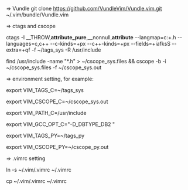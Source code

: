 
=> Vundle
git clone https://github.com/VundleVim/Vundle.vim.git ~/.vim/bundle/Vundle.vim

=> ctags and cscope

ctags -I __THROW,__attribute_pure__,__nonnull,__attribute__ --langmap=c:+.h --languages=c,c++ --c-kinds=+px --c++-kinds=+px --fields=+iafksS --extra=+qf -f ~/tags_sys -R  /usr/include

find /usr/include -name "*.h" > ~/cscope_sys.files && cscope -b -i  ~/cscope_sys.files -f ~/cscope_sys.out

=> environment setting, for example:

export VIM_TAGS_C=~/tags_sys

export VIM_CSCOPE_C=~/cscope_sys.out

export VIM_PATH_C=/usr/include

export VIM_GCC_OPT_C="-D_DBTYPE_DB2 "

export VIM_TAGS_PY=~/tags_py

export VIM_CSCOPE_PY=~/cscope_py.out

=> .vimrc setting

ln -s ~/.vim/.vimrc ~/.vimrc

cp ~/.vim/.vimrc ~/.vimrc
